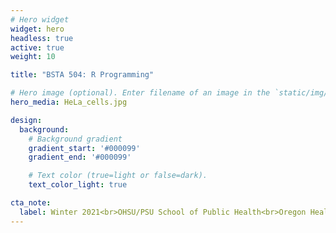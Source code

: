 ```yaml
---
# Hero widget
widget: hero
headless: true
active: true
weight: 10

title: "BSTA 504: R Programming"

# Hero image (optional). Enter filename of an image in the `static/img/` folder.
hero_media: HeLa_cells.jpg

design:
  background:
    # Background gradient
    gradient_start: '#000099'
    gradient_end: '#000099'

    # Text color (true=light or false=dark).
    text_color_light: true

cta_note:
  label: Winter 2021<br>OHSU/PSU School of Public Health<br>Oregon Health & Science University
---
```

